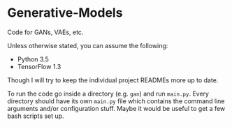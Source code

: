 # Generative-Models

Code for GANs, VAEs, etc.

Unless otherwise stated, you can assume the following:

- Python 3.5
- TensorFlow 1.3

Though I will try to keep the individual project READMEs more up to date.

To run the code go inside a directory (e.g. `gan`) and run `main.py`. Every
directory should have its own `main.py` file which contains the command line
arguments and/or configuration stuff. Maybe it would be useful to get a few bash
scripts set up.
